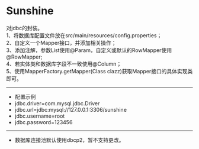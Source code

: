 # Sunshine

对jdbc的封装。<br>
1、将数据库配置文件放在src/main/resources/config.properties；<br>
2、自定义一个Mapper接口，并添加相关操作；<br>
3、添加注解，参数List使用@Param，自定义或默认的RowMapper使用@RowMapper;<br>
4、若实体类和数据库字段不一致使用@Column；<br>
5、使用MapperFactory.getMapper(Class clazz)获取Mapper接口的具体实现类即可。<br>
*****************************************************************************
*  配置示例
  *  jdbc.driver=com.mysql.jdbc.Driver<br>
  *  jdbc.url=jdbc:mysql://127.0.0.1:3306/sunshine<br>
  *  jdbc.username=root<br>
  *  jdbc.password=123456<br>
*****************************************************************************
*  数据库连接池默认使用dbcp2，暂不支持更改。
